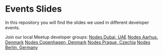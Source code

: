 # Events Slides

In this repository you will find the slides we used in different developer events.

Join our local Meetup developer groups:
[Nodes Dubai, UAE](https://www.meetup.com/Nodes-Dubai/)
[Nodes Aarhus, Denmark](https://www.meetup.com/Nodes-Aarhus/)
[Nodes Copenhagen, Denmark](https://www.meetup.com/Nodes-Copenhagen/)
[Nodes Prague, Czechia](https://www.meetup.com/Nodes-Prague/)
[Nodes Berlin, Germany](https://www.meetup.com/nodes-events/)

